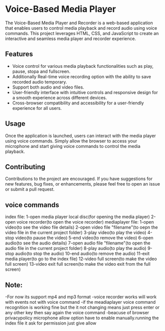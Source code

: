 # Voice-Based Media Player
The Voice-Based Media Player and Recorder is a web-based application that enables users to control media playback and record audio using voice commands. This project leverages HTML, CSS, and JavaScript to create an interactive and seamless media player and recorder experience.
## Features
- Voice control for various media playback functionalities such as play, pause, stopa and fullscreen.
- Additionally Real-time voice recording option with the ability to save recorded audio temporary.
- Support both audio and video files.
- User-friendly interface with intuitive controls and responsive design for a smooth experience across different devices.
- Cross-browser compatibility and accessibility for a user-friendly experience for all users.
## Usage
Once the application is launched, users can interact with the media player using voice commands. Simply allow the browser to access your microphone and start giving voice commands to control the media playback.
## Contributing
Contributions to the project are encouraged. If you have suggestions for new features, bug fixes, or enhancements, please feel free to open an issue or submit a pull request.

## voice commands
index file:
1-open media player local disc(for opening the media player)
2-open voice recorder(to open the voice recorder)
mediaplayer file:
1-open video(to see the video file details)
2-open video file "filename"(to oepn the video file in the current project folder)
3-play video(to play the video)
4-stop video(to pause the video)
5-end video(to remove the video)
6-open audio(to see the audio details)
7-open audio file "filename"(to open the audio file in the current project folder)
8-play audio(to play the audio)
9-stop audio(to stop the audio)
10-end audio(to remove the audio)
11-exit media player(to go to the index file)
12-video full screen(to make the video full screen)
13-video exit full screen(to make the video exit from the full screen)
## Note:
-For now its support mp4 and mp3 format
-voice recorder works will work with events not with voice command
-if the meadiaplayer voice command recognition is working fine but the it not changing means just press enter or any other key then say again the voice command
-beacuse of browser privacypolicy microphone allow option have to enable manually.running the index file it ask for permission just give allow


